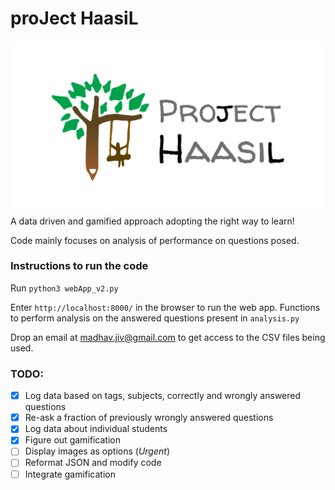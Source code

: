 # proJect HaasiL
![logo](standard_whitebg.png)
A data driven and gamified approach adopting the right way to learn!

Code mainly focuses on analysis of performance on questions posed.

### Instructions to run the code
Run `python3 webApp_v2.py` 

Enter `http://localhost:8000/` in the browser to run the web app.
Functions to perform analysis on the answered questions present in `analysis.py`

Drop an email at madhav.jiv@gmail.com to get access to the CSV files being used. 

### TODO: 
- [x] Log data based on tags, subjects, correctly and wrongly answered questions  
- [x] Re-ask a fraction of previously wrongly answered questions  
- [x] Log data about individual students  
- [x] Figure out gamification  
- [ ] Display images as options (*Urgent*)  
- [ ] Reformat JSON and modify code  
- [ ] Integrate gamification   
